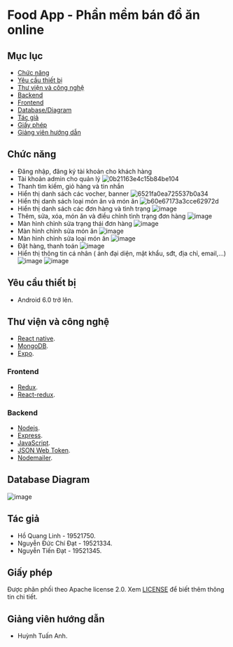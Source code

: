 # Food App - Phần mềm bán đồ ăn online

## Mục lục
- [Chức năng](#chức-năng)
- [Yêu cầu thiết bị](#yêu-cầu-thiết-bị)
- [Thư viện và công nghệ](#thư-viện-và-công-nghệ)
- [Backend](#backend)
- [Frontend](#frontend)
- [Database/Diagram](#database-diagram)
- [Tác giả](#tác-giả)
- [Giấy phép](#giấy-phép)
- [Giảng viên hướng dẫn](#giảng-viên-hướng-dẫn)
## Chức năng
- Đăng nhập, đăng ký tài khoản cho khách hàng
- Tài khoản admin cho quản lý
![0b21163e4c15b84be104](https://user-images.githubusercontent.com/67258104/124369895-019c6380-dc9b-11eb-8c98-848b6e19b406.jpg)
- Thanh tìm kiếm, giỏ hàng và tin nhắn
- Hiển thị danh sách các vocher, banner
![6521fa0ea725537b0a34](https://user-images.githubusercontent.com/67258104/124369912-5213c100-dc9b-11eb-933c-c82a43618d21.jpg)
- Hiển thị danh sách loại món ăn và món ăn
![b60e67173a3cce62972d](https://user-images.githubusercontent.com/67258104/124369917-5cce5600-dc9b-11eb-8a4c-ad16879b311b.jpg)
- Hiển thị danh sách các đơn hàng và tình trạng 
![image](https://user-images.githubusercontent.com/67258104/124369986-3230cd00-dc9c-11eb-981d-a2c1b9d80634.png)
- Thêm, sửa, xóa, món ăn và điều chỉnh tình trạng đơn hàng
![image](https://user-images.githubusercontent.com/67258104/124370002-5391b900-dc9c-11eb-9c19-903e1ba0a3f2.png)
- Màn hình chỉnh sửa trạng thái đơn hàng
![image](https://user-images.githubusercontent.com/67258104/124370007-60aea800-dc9c-11eb-81d9-49f972d01b5d.png)
- Màn hình chỉnh sửa món ăn
![image](https://user-images.githubusercontent.com/67258104/124370009-673d1f80-dc9c-11eb-957d-2c993c0dd903.png)
- Màn hình chỉnh sửa loại món ăn
![image](https://user-images.githubusercontent.com/67258104/124370012-6d330080-dc9c-11eb-9cc1-73a23ddb33bf.png)
- Đặt hàng, thanh toán
![image](https://user-images.githubusercontent.com/67258104/124369992-41177f80-dc9c-11eb-9ee8-48595fc2a669.png)
- Hiển thị thông tin cá nhân ( ảnh đại diện, mật khẩu, sđt, địa chỉ, email,…)
![image](https://user-images.githubusercontent.com/67258104/124370068-2265b880-dc9d-11eb-80d9-f784521c63f4.png)
![image](https://user-images.githubusercontent.com/67258104/124370070-285b9980-dc9d-11eb-942f-b116ed6b8d79.png)
## Yêu cầu thiết bị 
- Android 6.0 trở lên.
## Thư viện và công nghệ
- [React native](https://reactnative.dev/).
- [MongoDB](https://www.mongodb.com/).
- [Expo](https://expo.io/).
### Frontend
- [Redux](https://redux.js.org/).
- [React-redux](https://react-redux.js.org/).
### Backend
- [Nodejs](https://nodejs.org/en/).
- [Express](https://expressjs.com/).
- [JavaScript](https://www.javascript.com/).
- [JSON Web Token](https://jwt.io/).
- [Nodemailer](https://nodemailer.com/about/).
## Database Diagram
![image](https://user-images.githubusercontent.com/67258104/124370159-5d1c2080-dc9e-11eb-8e9c-0217ad360fa9.png)
## Tác giả
- Hồ Quang Linh - 19521750.
- Nguyễn Đức Chí Đạt - 19521334.
- Nguyễn Tiến Đạt - 19521345.
## Giấy phép
Được phân phối theo Apache license 2.0. Xem [LICENSE](https://www.apache.org/licenses/LICENSE-2.0) để biết thêm thông tin chi tiết.
## Giảng viên hướng dẫn
- Huỳnh Tuấn Anh.
